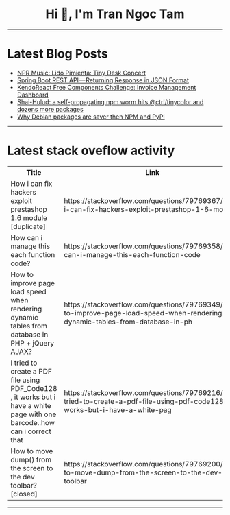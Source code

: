 <h1 align="center">Hi 👋, I'm Tran Ngoc Tam</h1>

---

# Latest Blog Posts 
<!-- BLOG-POST-LIST:START -->
- [NPR Music: Lido Pimienta: Tiny Desk Concert](https://dev.to/music_youtube/npr-music-lido-pimienta-tiny-desk-concert-21oj)
- [Spring Boot REST API — Returning Response in JSON Format](https://dev.to/masteringbackend/spring-boot-rest-api-returning-response-in-json-format-2j8p)
- [KendoReact Free Components Challenge: Invoice Management Dashboard](https://dev.to/pratik_12b3f8bf3b50e48bae/kendoreact-free-components-challenge-invoice-management-dashboard-aac)
- [Shai-Hulud: a self-propagating npm worm hits @ctrl/tinycolor and dozens more packages](https://dev.to/clouddefenseai/shai-hulud-a-self-propagating-npm-worm-hits-ctrltinycolor-and-dozens-more-packages-4j93)
- [Why Debian packages are saver then NPM and PyPi](https://dev.to/jverhoeks/why-debian-packages-are-saver-then-npm-and-pypi-4j21)
<!-- BLOG-POST-LIST:END -->

---

# Latest stack oveflow activity
<table>
  <tr><th>Title</th><th>Link</th></tr>
  <!-- STACKOVERFLOW:START --><tr><td>How i can fix hackers exploit prestashop 1.6 module [duplicate]</td><td>https://stackoverflow.com/questions/79769367/how-i-can-fix-hackers-exploit-prestashop-1-6-module</td></tr><tr><td>How can i manage this each function code?</td><td>https://stackoverflow.com/questions/79769358/how-can-i-manage-this-each-function-code</td></tr><tr><td>How to improve page load speed when rendering dynamic tables from database in PHP + jQuery AJAX?</td><td>https://stackoverflow.com/questions/79769349/how-to-improve-page-load-speed-when-rendering-dynamic-tables-from-database-in-ph</td></tr><tr><td>I tried to create a PDF file using PDF_Code128 , it works but i have a white page with one barcode..how can i correct that</td><td>https://stackoverflow.com/questions/79769216/i-tried-to-create-a-pdf-file-using-pdf-code128-it-works-but-i-have-a-white-pag</td></tr><tr><td>How to move dump&lpar;&rpar; from the screen to the dev toolbar? [closed]</td><td>https://stackoverflow.com/questions/79769200/how-to-move-dump-from-the-screen-to-the-dev-toolbar</td></tr><!-- STACKOVERFLOW:END -->
</table>

---


